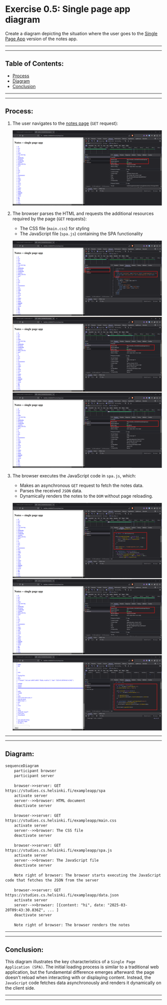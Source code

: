 # Exercise 0.5: Single page app diagram

Create a diagram depicting the situation where the user goes to the [Single Page App](https://studies.cs.helsinki.fi/exampleapp/spa) version of the notes app.

---
---

## Table of Contents:

- [Process](#process)
- [Diagram](#diagram)
- [Conclusion](#conclusion)

---
---

## Process:

1. The user navigates to the [notes page](https://studies.cs.helsinki.fi/exampleapp/spa) (`GET` request):

    ![image0](/.github/images/part0/05_00.png)


2. The browser parses the HTML and requests the additional resources required by the page (`GET` requests):
   - The CSS file (`main.css`) for styling
   - The JavaScript file (`spa.js`) containing the SPA functionality

    ![image1](/.github/images/part0/05_01.png)
    ![image2](/.github/images/part0/05_02.png)
    ![image3](/.github/images/part0/05_03.png)

3. The browser executes the JavaScript code in `spa.js`, which:
   - Makes an asynchronous `GET` request to fetch the notes data.
   - Parses the received `JSON` data.
   - Dynamically renders the notes to the `DOM` without page reloading.

    ![image4](/.github/images/part0/05_04.png)
    ![image5](/.github/images/part0/05_05.png)
    ![image6](/.github/images/part0/05_06.png)

---
---

## Diagram:

```mermaid
sequenceDiagram
    participant browser
    participant server

    browser->>server: GET https://studies.cs.helsinki.fi/exampleapp/spa
    activate server
    server-->>browser: HTML document
    deactivate server

    browser->>server: GET https://studies.cs.helsinki.fi/exampleapp/main.css
    activate server
    server-->>browser: The CSS file
    deactivate server

    browser->>server: GET https://studies.cs.helsinki.fi/exampleapp/spa.js
    activate server
    server-->>browser: The JavaScript file
    deactivate server

    Note right of browser: The browser starts executing the JavaScript code that fetches the JSON from the server

    browser->>server: GET https://studies.cs.helsinki.fi/exampleapp/data.json
    activate server
    server-->>browser: [{content: "hi", date: "2025-03-20T09:43:30.836Z", ... ]
    deactivate server

    Note right of browser: The browser renders the notes

```

---
---

## Conclusion:

This diagram illustrates the key characteristics of a `Single Page Application (SPA)`. The initial loading process is similar to a traditional web application, but the fundamental difference emerges afterward: the page doesn't reload when interacting with or displaying content. Instead, the `JavaScript` code fetches data asynchronously and renders it dynamically on the client side.


---
---